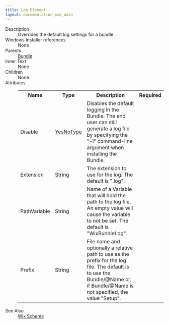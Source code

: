 ```yaml
---
title: Log Element
layout: documentation_xsd_main
---
```

<dl>
  <dt>Description</dt>
  <dd>Overrides the default log settings for a bundle.</dd>
  <dt>Windows Installer references</dt>
  <dd>None</dd>
  <dt>Parents</dt>
  <dd>
    <a href="../bundle/">Bundle</a>
  </dd>
  <dt>Inner Text</dt>
  <dd>None</dd>
  <dt>Children</dt>
  <dd>None</dd>
  <dt>Attributes</dt>
  <dd>
    <table cellspacing="0" cellpadding="0" class="schema">
      <tr>
        <th width="15%">Name</th>
        <th width="15%">Type</th>
        <th width="65%">Description</th>
        <th width="15%">Required</th>
      </tr>
      <tr>
        <td>Disable</td>
        <td><a href="../simple_type_yesnotype/">YesNoType</a></td>
        <td>                         Disables the default logging in the Bundle. The end user can still generate a                         log file by specifying the "-l" command-line argument when installing the                         Bundle.                     </td>
        <td>&nbsp;</td>
      </tr>
      <tr>
        <td>Extension</td>
        <td>String</td>
        <td>The extension to use for the log. The default is ".log".</td>
        <td>&nbsp;</td>
      </tr>
      <tr>
        <td>PathVariable</td>
        <td>String</td>
        <td>                         Name of a Variable that will hold the path to the log file. An empty value                         will cause the variable to not be set. The default is "WixBundleLog".                     </td>
        <td>&nbsp;</td>
      </tr>
      <tr>
        <td>Prefix</td>
        <td>String</td>
        <td>                         File name and optionally a relative path to use as the prefix for the log file. The                         default is to use the Bundle/@Name or, if Bundle/@Name is not specified, the value                         "Setup".                     </td>
        <td>&nbsp;</td>
      </tr>
    </table>
  </dd>
  <dt>See Also</dt>
  <dd>
    <a href="../wix">Wix Schema</a>
  </dd>
</dl>
